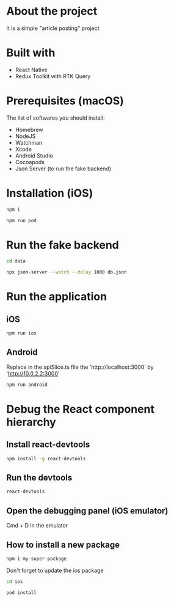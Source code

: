 # About the project 
It is a simple "article posting" project

# Built with 
- React Native
- Redux Toolkit with RTK Query

# Prerequisites (macOS)
The list of softwares you should install:
- Homebrew  
- NodeJS
- Watchman
- Xcode
- Android Studio
- Cocoapods
- Json Server (to run the fake backend)

# Installation (iOS)
```sh
npm i
```
```sh
npm run pod
```

# Run the fake backend
```sh
cd data
```
```sh
npx json-server --watch --delay 1000 db.json
```

# Run the application
## iOS
```sh
npm run ios
```

## Android
Replace in the apiSlice.ts file the 'http://localhost:3000' by 'http://10.0.2.2:3000'

```sh
npm run android
```

# Debug the  React component hierarchy
## Install react-devtools
```sh
npm install -g react-devtools
```
## Run the devtools
```sh
react-devtools
```
## Open the debugging panel (iOS emulator)
Cmd + D in the emulator

## How to install a new package
```sh
npm i my-super-package
```

Don't forget to update the ios package

```sh
cd ios
```
```sh
pod install
```
